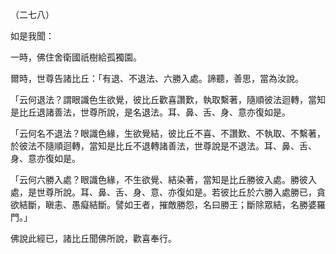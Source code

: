 （二七八）

如是我聞：

一時，佛住舍衛國祇樹給孤獨園。

爾時，世尊告諸比丘：「有退、不退法、六勝入處。諦聽，善思，當為汝說。

「云何退法？謂眼識色生欲覺，彼比丘歡喜讚歎，執取繫著，隨順彼法迴轉，當知是比丘退諸善法，世尊所說，是名退法。耳、鼻、舌、身、意亦復如是。

「云何名不退法？眼識色緣，生欲覺結，彼比丘不喜、不讚歎、不執取、不繫著，於彼法不隨順迴轉，當知是比丘不退轉諸善法，世尊說是不退法。耳、鼻、舌、身、意亦復如是。

「云何六勝入處？眼識色緣，不生欲覺、結染著，當知是比丘勝彼入處。勝彼入處，是世尊所說。耳、鼻、舌、身、意、亦復如是。若彼比丘於六勝入處勝已，貪欲結斷，瞋恚、愚癡結斷。譬如王者，摧敵勝怨，名曰勝王；斷除眾結，名勝婆羅門。」

佛說此經已，諸比丘聞佛所說，歡喜奉行。



